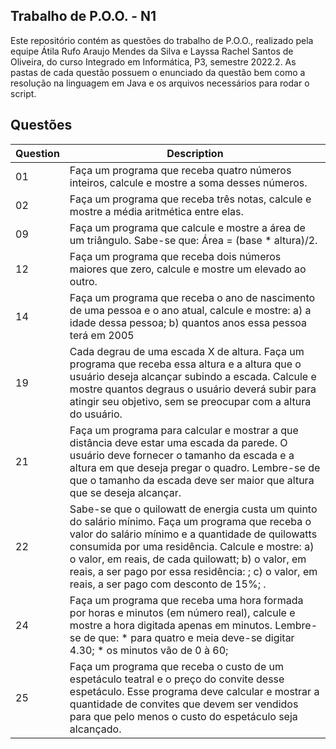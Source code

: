 ## Trabalho de P.O.O. - N1

Este repositório contém as questões do trabalho de P.O.O., realizado pela equipe Átila Rufo Araujo Mendes da Silva e Layssa Rachel Santos de Oliveira, do curso Integrado em Informática, P3, semestre 2022.2.
 As pastas de cada questão possuem o enunciado da questão bem como a resolução na linguagem em Java e os arquivos
necessários para rodar o script. 


## Questões

| Question | Description |
|---|---|
|01| Faça um programa que receba quatro números inteiros, calcule e mostre a soma desses números. |
|02| Faça um programa que receba três notas, calcule e mostre a média aritmética entre elas. | 
|09| Faça um programa que calcule e mostre a área de um triângulo. Sabe-se que: Área = (base * altura)/2. |
|12| Faça um programa que receba dois números maiores que zero, calcule e mostre um elevado ao outro. |
|14| Faça um programa que receba o ano de nascimento de uma pessoa e o ano atual, calcule e mostre: a) a idade dessa pessoa; b) quantos anos essa pessoa terá em 2005|
|19| Cada degrau de uma escada X de altura. Faça um programa que receba essa altura e a altura que o usuário deseja alcançar subindo a escada. Calcule e mostre quantos degraus o usuário deverá subir para atingir seu objetivo, sem se preocupar com a altura do usuário. |
|21| Faça um programa para calcular e mostrar a que distância deve estar uma escada da parede. O usuário deve fornecer o tamanho da escada e a altura em que deseja pregar o quadro. Lembre-se de que o tamanho da escada deve ser maior que altura que se deseja alcançar. |
|22| Sabe-se que o quilowatt de energia custa um quinto do salário mínimo. Faça um programa que receba o valor do salário mínimo e a quantidade de quilowatts consumida por uma residência. Calcule e mostre: a) o valor, em reais, de cada quilowatt; b) o valor, em reais, a ser pago por essa residência: ; c) o valor, em reais, a ser pago com desconto de 15%; .
|24| Faça um programa que receba uma hora formada por horas e minutos (em número real), calcule e mostre a hora digitada apenas em minutos. Lembre-se de que: * para quatro e meia deve-se digitar 4.30; * os minutos vão de 0 à 60; |
|25| Faça um programa que receba o custo de um espetáculo teatral e o preço do convite desse espetáculo. Esse programa deve calcular e mostrar a quantidade de convites que devem ser vendidos para que pelo menos o custo do espetáculo seja alcançado. |
